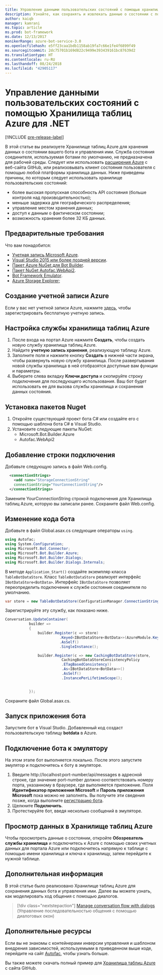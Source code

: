 ```yaml
---
title: Управление данными пользовательских состояний с помощью хранилища таблиц Azure | Документы Майкрософт
description: Узнайте, как сохранять и извлекать данные о состоянии с помощью Хранилища таблиц Azure и пакета SDK Bot Builder для .NET.
author: kaiqb
manager: kamrani
ms.topic: article
ms.prod: bot-framework
ms.date: 12/13/2017
monikerRange: azure-bot-service-3.0
ms.openlocfilehash: e5ff23caa1bdb1158ab19fa7c66e1fe4f6899f49
ms.sourcegitcommit: 2dc75701b169d822c9499e393439161bc87639d2
ms.translationtype: HT
ms.contentlocale: ru-RU
ms.lasthandoff: 08/24/2018
ms.locfileid: "42905117"
---
```

# <a name="manage-custom-state-data-with-azure-table-storage-for-net"></a>Управление данными пользовательских состояний с помощью Хранилища таблиц Azure для .NET

[!INCLUDE [pre-release-label](../includes/pre-release-label-v3.md)]

В этой статье вы реализуете Хранилище таблиц Azure для хранения данных о состоянии вашего бота и управления ими. Служба состояния соединителя, используемая ботами по умолчанию, не предназначена для рабочей среды. Следует или использовать [расширения Azure](https://github.com/Microsoft/BotBuilder-Azure) с веб-сайта GitHub, или реализовывать клиент состояния пользователя с помощью любой платформы хранилища данных. Ниже приведены причины, по которым следует использовать хранилище пользовательских состояний:
 - более высокая пропускная способность API состояния (больше контроля над производительностью);
 - меньше задержка для географического распределения;
 - управление местом хранения данных;
 - доступ к данным о фактическом состоянии;
 - возможность хранения более 32 КБ данных.

## <a name="prerequisites"></a>Предварительные требования
Что вам понадобится:
 - [Учетная запись Microsoft Azure](https://azure.microsoft.com/en-us/free/).
 - [Visual Studio 2015 или более поздней версии](https://www.visualstudio.com/).
 - [Пакет Azure NuGet для Bot Builder](https://www.nuget.org/packages/Microsoft.Bot.Builder.Azure/).
 - [Пакет NuGet Autofac.WebApi2](https://www.nuget.org/packages/Autofac.WebApi2/).
 - [Bot Framework Emulator](https://emulator.botframework.com/).
 - [Azure Storage Explorer;](http://storageexplorer.com/)
 
## <a name="create-azure-account"></a>Создание учетной записи Azure
Если у вас нет учетной записи Azure, нажмите [здесь](https://azure.microsoft.com/en-us/free/), чтобы зарегистрировать бесплатную учетную запись.

## <a name="set-up-the-azure-table-storage-service"></a>Настройка службы хранилища таблиц Azure
1. После входа на портал Azure нажмите **Создать**, чтобы создать новую службу хранилища таблиц Azure. 
2. Найдите **учетную запись хранения**, реализующую таблицу Azure. 
3. Заполните поля и нажмите кнопку **Создать** в нижней части экрана, чтобы развернуть новую службу хранилища. После развертывания новой службы хранилища в ней отобразятся доступные вам функции и параметры.
4. Выберите слева вкладку **Ключи доступа** и скопируйте строку подключения для последующего использования. Ваш бот будет использовать ее для вызова службы хранилища и сохранения данных состояния.

## <a name="install-nuget-packages"></a>Установка пакетов Nuget
1. Откройте существующий проект бота C# или создайте его с помощью шаблона бота C# в Visual Studio. 
2. Установите следующие пакеты NuGet:
   - Microsoft.Bot.Builder.Azure
   - Autofac.WebApi2

## <a name="add-connection-string"></a>Добавление строки подключения 
Добавьте следующую запись в файл Web.config. 
```XML
  <connectionStrings>
    <add name="StorageConnectionString"
    connectionString="YourConnectionString"/>
  </connectionStrings>
```
Замените YourConnectionString строкой подключения для Хранилища таблиц Azure, которую вы записали ранее. Сохраните файл Web.config.

## <a name="modify-your-bot-code"></a>Изменение кода бота
Добавьте в файл Global.asax.cs следующие операторы `using`.
```cs
using Autofac;
using System.Configuration;
using Microsoft.Bot.Connector;
using Microsoft.Bot.Builder.Azure;
using Microsoft.Bot.Builder.Dialogs;
using Microsoft.Bot.Builder.Dialogs.Internals;
```
В методе `Application_Start()` создайте экземпляр класса `TableBotDataStore`. Класс `TableBotDataStore` реализует интерфейс `IBotDataStore<BotData>`. Интерфейс `IBotDataStore` позволяет переопределить подключение к службе состояния соединителя по умолчанию.
 ```cs
 var store = new TableBotDataStore(ConfigurationManager.ConnectionStrings["StorageConnectionString"].ConnectionString);
 ```
Зарегистрируйте эту службу, как показано ниже.
 ```cs
 Conversation.UpdateContainer(
            builder =>
            {
                builder.Register(c => store)
                          .Keyed<IBotDataStore<BotData>>(AzureModule.Key_DataStore)
                          .AsSelf()
                          .SingleInstance();

                builder.Register(c => new CachingBotDataStore(store,
                           CachingBotDataStoreConsistencyPolicy
                           .ETagBasedConsistency))
                           .As<IBotDataStore<BotData>>()
                           .AsSelf()
                           .InstancePerLifetimeScope();

                
            });
 ```
Сохраните файл Global.asax.cs.

## <a name="run-your-bot-app"></a>Запуск приложения бота
Запустите бот в Visual Studio. Добавленный код создаст пользовательскую таблицу **botdata** в Azure.

## <a name="connect-your-bot-to-the-emulator"></a>Подключение бота к эмулятору
На этом этапе бот выполняется локально. После этого запустите эмулятор и подключитесь к боту в эмуляторе.
1. Введите http://localhost:port-number/api/messages в адресной строке, где значение port-number должно соответствовать номеру порта, указанному в браузере, где выполняется приложение. Поля <strong>Идентификатор приложения Microsoft</strong> и <strong>Пароль приложения Microsoft</strong> пока можно не заполнять. Вы получите эти сведения позже, когда выполните [регистрацию бота](~/bot-service-quickstart-registration.md).
2. Щелкните **Подключить**. 
3. Протестируйте бот, введя несколько сообщений в эмуляторе. 

## <a name="view-data-in-azure-table-storage"></a>Просмотр данных в Хранилище таблиц Azure
Чтобы просмотреть данные о состоянии, откройте **Обозреватель службы хранилища** и подключитесь к Azure с помощью своих учетных данных для портала Azure или подключитесь напрямую к таблице с помощью имени хранилища и ключа к хранилищу, затем перейдите к нужной таблице.  

## <a name="next-steps"></a>Дополнительная информация
В этой статье было реализовано Хранилище таблиц Azure для сохранения данных бота и управления ими. Далее вы можете узнать, как моделировать ход общения с помощью диалогов.

> [!div class="nextstepaction"]
> [Manage conversation flow with dialogs](bot-builder-dotnet-manage-conversation-flow.md) (Управление последовательностью общения с помощью диалоговых окон)


## <a name="additional-resources"></a>Дополнительные ресурсы

Если вы не знакомы с контейнерами инверсии управления и шаблоном внедрения зависимостей, используемыми в приведенном выше коде, перейдите на сайт [Autofac](http://autofac.readthedocs.io/en/latest/), чтобы узнать больше. 

Вы также можете скачать полный пример для [Хранилища таблиц Azure](https://github.com/Microsoft/BotBuilder-Azure/tree/master/CSharp/Samples/AzureTable) с сайта GitHub.
